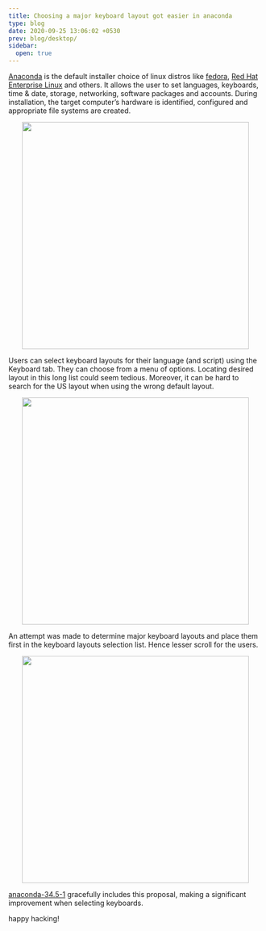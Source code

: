 ```yaml
---
title: Choosing a major keyboard layout got easier in anaconda
type: blog
date: 2020-09-25 13:06:02 +0530
prev: blog/desktop/
sidebar:
  open: true
---
```


[Anaconda](https://fedoraproject.org/wiki/Anaconda) is the default installer choice of linux distros like [fedora](https://getfedora.org/), [Red Hat Enterprise Linux](https://www.redhat.com/en/technologies/linux-platforms/enterprise-linux) and others. It allows the user to set languages, keyboards, time & date, storage, networking, software packages and accounts. During installation, the target computer’s hardware is identified, configured and appropriate file systems are created.

<center>
    <img alt="" src="https://github.com/sdp5/sdp5.github.io/blob/source/source/images/anaconda-keyboards/anaconda.png?raw=true" width="450"/>
</center>

Users can select keyboard layouts for their language (and script) using the Keyboard tab. They can choose from a menu of options. Locating desired layout in this long list could seem tedious. Moreover, it can be hard to search for the US layout when using the wrong default layout.

<center>
    <img alt="" src="https://github.com/sdp5/sdp5.github.io/blob/source/source/images/anaconda-keyboards/anaconda-keyboard-layouts.png?raw=true" width="450"/>
</center>

An attempt was made to determine major keyboard layouts and place them first in the keyboard layouts selection list. Hence lesser scroll for the users.

<center>
    <img alt="" src="https://github.com/sdp5/sdp5.github.io/blob/source/source/images/anaconda-keyboards/anaconda-keyboard-layouts-separator.png?raw=true" width="450"/>
</center>

[anaconda-34.5-1](https://github.com/rhinstaller/anaconda/commit/429b4c1eec2b8d00654c7141bfb3fd580729f76e) gracefully includes this proposal, making a significant improvement when selecting keyboards.

happy hacking!
